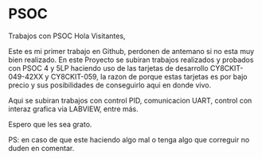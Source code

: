 # PSOC
Trabajos con PSOC
Hola Visitantes,

Este es mi primer trabajo en Github, perdonen de antemano si no esta muy bien realizado.
En este Proyecto se subiran trabajos realizados y probados con PSOC 4 y 5LP haciendo uso de las tarjetas de desarrollo CY8CKIT-049-42XX
y CY8CKIT-059, la razon de porque estas tarjetas es por bajo precio y sus posibilidades de conseguirlo aqui en donde vivo.

Aqui se subiran trabajos con control PID, comunicacion UART, control con interaz grafica via LABVIEW, entre más.

Espero que les sea grato.

PS: en caso de que este haciendo algo mal o tenga algo que correguir no duden en comentar.
